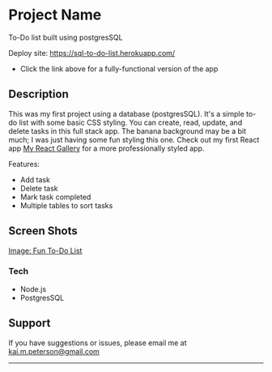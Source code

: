 # Project Name

To-Do list built using postgresSQL

Deploy site: https://sql-to-do-list.herokuapp.com/
- Click the link above for a fully-functional version of the app


## Description

This was my first project using a database (postgresSQL). It's a simple to-do list with some basic CSS styling. You can create, read, update, and delete tasks in this full stack app. The banana background may be a bit much; I was just having some fun styling this one. Check out my first React app [My React Gallery](https://github.com/kai-peterson/my-react-gallery) for a more professionally styled app.

Features:
- Add task
- Delete task
- Mark task completed
- Multiple tables to sort tasks

## Screen Shots

[Image: Fun To-Do List](https://imgur.com/2xtbJ3Y)

### Tech

- Node.js
- PostgresSQL

## Support
If you have suggestions or issues, please email me at kai.m.peterson@gmail.com

---
